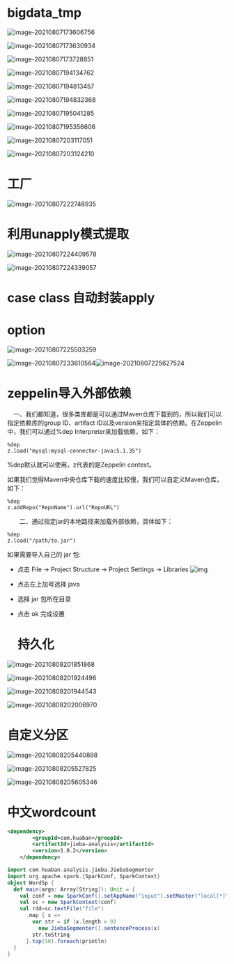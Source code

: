 # bigdata_tmp

![image-20210807173606756](pic/image-20210807173606756.png)

![image-20210807173630934](pic/image-20210807173630934.png)

![image-20210807173728851](pic/image-20210807173728851.png)

![image-20210807194134762](pic/image-20210807194134762.png)

![image-20210807194813457](pic/image-20210807194813457.png)

![image-20210807194832368](pic/image-20210807194832368.png)

![image-20210807195041285](pic/image-20210807195041285.png)

![image-20210807195356606](pic/image-20210807195356606.png)

![image-20210807203117051](pic/image-20210807203117051.png)

![image-20210807203124210](pic/image-20210807203124210.png)

# 工厂

![image-20210807222748935](pic/image-20210807222748935.png)

# 利用unapply模式提取

![image-20210807224409578](pic/image-20210807224409578.png)

![image-20210807224339057](pic/image-20210807224339057.png)

# case class 自动封装apply

# option

![image-20210807225503259](pic/image-20210807225503259.png)

![image-20210807233610564](pic/image-20210807233610564.png)![image-20210807225627524](pic/image-20210807233650521.png)

# zeppelin导入外部依赖

　一、我们都知道，很多类库都是可以通过Maven仓库下载到的，所以我们可以指定依赖库的group ID、artifact ID以及version来指定具体的依赖。在Zeppelin中，我们可以通过%dep Interpreter来加载依赖，如下：

```
%dep
z.load("mysql:mysql-connector-java:5.1.35")
```

%dep默认就可以使用，z代表的是Zeppelin context。

如果我们觉得Maven中央仓库下载的速度比较慢，我们可以自定义Maven仓库，如下：

```
%dep
z.addRepo("RepoName").url("RepoURL")
```

　　二、通过指定jar的本地路径来加载外部依赖，具体如下：

```
%dep
z.load("/path/to.jar")
```

如果需要导入自己的 jar 包:

- 点击 File -> Project Structure -> Project Settings -> Libraries
  ![img](https://img2018.cnblogs.com/blog/1846851/201911/1846851-20191128104253040-1249516660.png)
  
- 点击左上加号选择 java

- 选择 jar 包所在目录

- 点击 ok 完成设置

  # 持久化

![image-20210808201851868](pic/image-20210808201851868.png)

![image-20210808201924496](pic/image-20210808201924496.png)

![image-20210808201944543](pic/image-20210808201944543.png)

![image-20210808202006970](pic/image-20210808202006970.png)

# 自定义分区

![image-20210808205440898](pic/image-20210808205440898.png)

![image-20210808205527825](pic/image-20210808205527825.png)

![image-20210808205605346](pic/image-20210808205605346.png)

# 中文wordcount

```xml
<dependency>
        <groupId>com.huaban</groupId>
        <artifactId>jieba-analysis</artifactId>
        <version>1.0.2</version>
    </dependency>
```

```scala
import com.huaban.analysis.jieba.JiebaSegmenter
import org.apache.spark.{SparkConf, SparkContext}
object WordSp {
  def main(args: Array[String]): Unit = {
    val conf = new SparkConf().setAppName("input").setMaster("local[*]")
    val sc = new SparkContext(conf)
    val rdd=sc.textFile("file")
      .map { x =>
        var str = if (x.length > 0)
          new JiebaSegmenter().sentenceProcess(x)
        str.toString
      }.top(50).foreach(println)
  }
}
```

